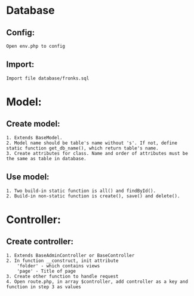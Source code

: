 # Database
## Config:
    Open env.php to config
## Import:
    Import file database/fronks.sql
# Model:
## Create model:
    1. Extends BaseModel.
    2. Model name should be table's name without 's'. If not, define static function get_db_name(), which return table's name.
    3. Create attributes for class. Name and order of attributes must be the same as table in database.
## Use model:
    1. Two build-in static function is all() and findById().
    2. Build-in non-static function is create(), save() and delete().
# Controller:
## Create controller:
    1. Extends BaseAdminController or BaseController
    2. In function __construct, init attribute 
        'folder' - which contains views
        'page' - Title of page
    3. Create other function to handle request
    4. Open route.php, in array $controller, add controller as a key and function in step 3 as values